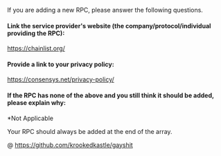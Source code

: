 If you are adding a new RPC, please answer the following questions.

#### Link the service provider's website (the company/protocol/individual providing the RPC):
https://chainlist.org/

#### Provide a link to your privacy policy:
https://consensys.net/privacy-policy/

#### If the RPC has none of the above and you still think it should be added, please explain why:
*Not Applicable

Your RPC should always be added at the end of the array.



@ https://github.com/krookedkastle/gayshit
